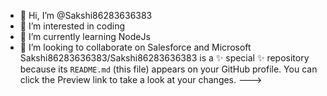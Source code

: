 - 👋 Hi, I’m @Sakshi86283636383
- 👀 I’m interested in coding
- 🌱 I’m currently learning NodeJs
- 💞️ I’m looking to collaborate on Salesforce and Microsoft
Sakshi86283636383/Sakshi86283636383 is a ✨ special ✨ repository because its `README.md` (this file) appears on your GitHub profile.
You can click the Preview link to take a look at your changes.
--->
